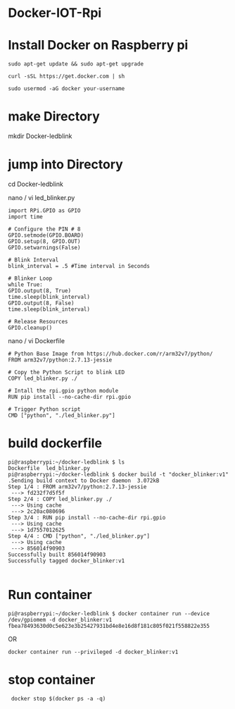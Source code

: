 # Docker-IOT-Rpi 



# Install Docker on Raspberry pi 


```sudo apt-get update && sudo apt-get upgrade ```

```curl -sSL https://get.docker.com | sh```

```sudo usermod -aG docker your-username ```


# make Directory 
 mkdir Docker-ledblink


# jump into Directory 
 cd Docker-ledblink



nano / vi led_blinker.py 

```
import RPi.GPIO as GPIO
import time

# Configure the PIN # 8
GPIO.setmode(GPIO.BOARD)
GPIO.setup(8, GPIO.OUT)
GPIO.setwarnings(False)

# Blink Interval 
blink_interval = .5 #Time interval in Seconds

# Blinker Loop
while True:
GPIO.output(8, True)
time.sleep(blink_interval)
GPIO.output(8, False)
time.sleep(blink_interval)

# Release Resources
GPIO.cleanup()
```

nano / vi Dockerfile 
```
# Python Base Image from https://hub.docker.com/r/arm32v7/python/
FROM arm32v7/python:2.7.13-jessie

# Copy the Python Script to blink LED
COPY led_blinker.py ./

# Intall the rpi.gpio python module
RUN pip install --no-cache-dir rpi.gpio

# Trigger Python script
CMD ["python", "./led_blinker.py"]

```


# build dockerfile 
```
pi@raspberrypi:~/docker-ledblink $ ls
Dockerfile  led_blinker.py
pi@raspberrypi:~/docker-ledblink $ docker build -t "docker_blinker:v1" .Sending build context to Docker daemon  3.072kB
Step 1/4 : FROM arm32v7/python:2.7.13-jessie
 ---> fd232f7d5f5f
Step 2/4 : COPY led_blinker.py ./
 ---> Using cache
 ---> 2c20ac080696
Step 3/4 : RUN pip install --no-cache-dir rpi.gpio
 ---> Using cache
 ---> 1d7557012625
Step 4/4 : CMD ["python", "./led_blinker.py"]
 ---> Using cache
 ---> 856014f90903
Successfully built 856014f90903
Successfully tagged docker_blinker:v1


````

# Run container 
```
pi@raspberrypi:~/docker-ledblink $ docker container run --device /dev/gpiomem -d docker_blinker:v1
fbea78493630d0c5e623e3b25427931bd4e8e16d8f181c805f021f558822e355

```

OR 

```docker container run --privileged -d docker_blinker:v1```

# stop container 

```
 docker stop $(docker ps -a -q)
```
 
 
 
 


